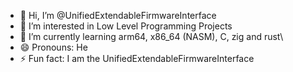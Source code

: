 - 👋 Hi, I’m @UnifiedExtendableFirmwareInterface
- 👀 I’m interested in Low Level Programming Projects
- 🌱 I’m currently learning arm64, x86_64 (NASM), C, zig and rust\\
- 😄 Pronouns: He
- ⚡ Fun fact: I am the UnifiedExtendableFirmwareInterface

<!---
UnifiedExtendableFirmwareInterface/UnifiedExtendableFirmwareInterface is a ✨ special ✨ repository because its `README.md` (this file) appears on your GitHub profile.
You can click the Preview link to take a look at your changes.
--->

